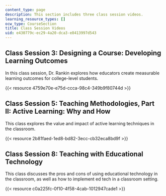 ```yaml
---
content_type: page
description: This section includes three class session videos.
learning_resource_types: []
ocw_type: CourseSection
title: Class Session Videos
uid: e430779c-ec29-4a20-dca3-e8413997d543
---
```


Class Session 3: Designing a Course: Developing Learning Outcomes
-----------------------------------------------------------------

In this class session, Dr. Rankin explores how educators create measurable learning outcomes for college-level students.

{{< resource 4759e70e-e75d-ccca-98c4-349b9f80744d >}}

Class Session 5: Teaching Methodologies, Part II: Active Learning: Why and How
------------------------------------------------------------------------------

This class explores the value and impact of active learning techniques in the classroom.

{{< resource 2b81faed-1ed8-bd82-3ecc-cb32eca8bd9f >}}

Class Session 8: Teaching with Educational Technology
-----------------------------------------------------

This class discusses the pros and cons of using educational technology in the classroom, as well as how to implement ed tech in a classroom setting.

{{< resource c0a225fc-0f10-4f58-4cab-1012947cade1 >}}